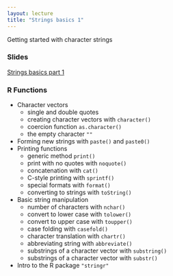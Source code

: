 ```yaml
---
layout: lecture
title: "Strings basics 1"
---
```


<p class="message">
  Getting started with character strings
</p>

### Slides

<a href="https://github.com/ucb-stat133/stat133-fall-2016/blob/master/notes/14-strings-basics/14-strings-basics.pdf" target="_blank">Strings basics part 1</a>


### R Functions

- Character vectors
	+ single and double quotes
	+ creating character vectors with `character()`
	+ coercion function `as.character()`
	+ the empty character `""`
- Forming new strings with `paste()` and `paste0()`
- Printing functions
    + generic method `print()`
    + print with no quotes with `noquote()`
    + concatenation with `cat()`
    + C-style printing with `sprintf()`
    + special formats with `format()`
    + converting to strings with `toString()`
- Basic string manipulation
	+ number of characters with `nchar()`
	+ convert to lower case with `tolower()`
	+ convert to upper case with `toupper()`
	+ case folding with `casefold()`
	+ character translation with `chartr()`
	+ abbreviating string with `abbreviate()`
	+ substrings of a character vector with `substring()`
	+ substrings of a character vector with `substr()`
- Intro to the R package `"stringr"`
